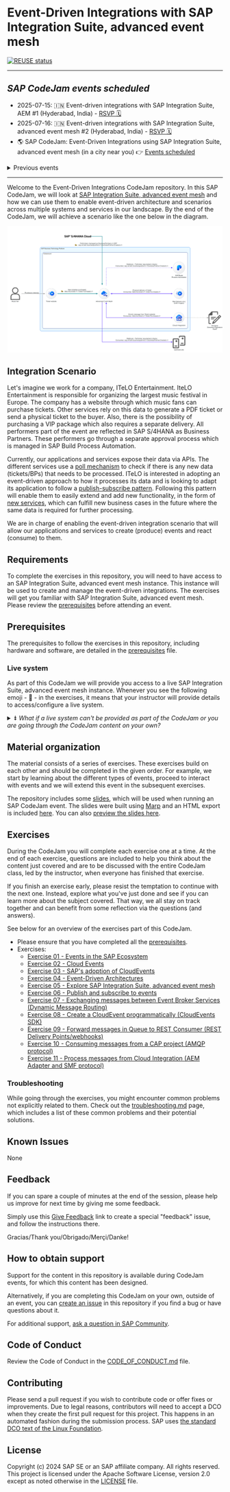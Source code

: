 # Event-Driven Integrations with SAP Integration Suite, advanced event mesh

[![REUSE status](https://api.reuse.software/badge/github.com/SAP-samples/event-driven-integrations-codejam)](https://api.reuse.software/info/github.com/SAP-samples/event-driven-integrations-codejam)

---

## *SAP CodeJam events scheduled*

- 2025-07-15: 🇮🇳 Event-driven integrations with SAP Integration Suite, AEM #1 (Hyderabad, India) - [RSVP 🗓️](https://community.sap.com/t5/sap-codejam/event-driven-integrations-with-sap-integration-suite-advanced-event-mesh-1/ec-p/14110689#M849)
- 2025-07-16: 🇮🇳 Event-driven integrations with SAP Integration Suite, advanced event mesh #2 (Hyderabad, India) - [RSVP 🗓️](https://community.sap.com/t5/sap-codejam/event-driven-integrations-with-sap-integration-suite-advanced-event-mesh-2/ev-p/14110691)
- 🌎 SAP CodeJam: Event-Driven Integrations using SAP Integration Suite, advanced event mesh (in a city near you) 👉 [Events scheduled](https://community.sap.com/t5/tag/event-driven%20integration/tg-p/board-id/codejam-events)

<details>
<summary>Previous events</summary>
<br/>
- 2024-05-29: 🇪🇸 AUSAPE - SAP BTP Workshop: Event-driven integrations with SAP (Granada, Spain)
<br/>
- 2024-05-06: 🇪🇸 SAP CodeJam: Event-Driven Integrations using SAP Integration Suite, advanced event mesh (Madrid, Spain): https://community.sap.com/t5/sap-codejam/event-driven-integrations-with-sap-integration-suite-advanced-event-mesh/ev-p/13648705.
<br/>
- 2024-08-08: 🇧🇷 Event-driven integrations with SAP Integration Suite, advanced event mesh (São Paulo, Brazil) - [RSVP 🗓️](https://community.sap.com/t5/sap-codejam/event-driven-integrations-with-sap-integration-suite-advanced-event-mesh/ev-p/13710583)
<br/>
- 2024-08-12: 🇨🇱 Event-driven integrations with SAP Integration Suite, advanced event mesh (Santiago, Chile) - [RSVP 🗓️](https://community.sap.com/t5/sap-codejam/event-driven-integrations-with-sap-integration-suite-advanced-event-mesh/ev-p/13710613)
<br/>
- 2024-08-15: 🇦🇷 Event-driven integrations with SAP Integration Suite, advanced event mesh (Buenos Aires) - [RSVP 🗓️](https://community.sap.com/t5/sap-codejam/event-driven-integrations-with-sap-integration-suite-advanced-event-mesh/ev-p/13710622)
<br/>
- 2024-08-20: 🇨🇴 Event-driven integrations with SAP Integration Suite, advanced event mesh (Bogota, Colombia) - [RSVP 🗓️](https://community.sap.com/t5/sap-codejam/event-driven-integrations-with-sap-integration-suite-advanced-event-mesh/ev-p/13710631)
- 2025-01-22: 🇳🇱 Event-driven integrations with SAP Integration Suite, advanced event mesh (Zoetermeer, NL) - [RSVP 🗓️](https://community.sap.com/t5/sap-codejam/event-driven-integrations-with-sap-integration-suite-advanced-event-mesh/ev-p/13921794)
- 2025-01-23: 🇳🇱 Event-driven integrations with SAP Integration Suite, advanced event mesh (Den Bosch, NL) - [RSVP 🗓️](https://community.sap.com/t5/sap-codejam/event-driven-integrations-with-sap-integration-suite-advanced-event-mesh/ev-p/13921793)
- 2025-05-22: 🇨🇭 Event-driven integrations with SAP Integration Suite, AEM (Risch-Rotkreuz, Switzerland) - [RSVP 🗓️](https://community.sap.com/t5/sap-codejam/event-driven-integrations-with-sap-integration-suite-aem-risch-rotkreuz/ec-p/14040614#M770)
- 2025-06-10: 🇫🇷 Event-driven integrations with SAP Integration Suite, advanced event mesh (Paris, France) - [RSVP 🗓️](https://community.sap.com/t5/sap-codejam/event-driven-integrations-with-sap-integration-suite-advanced-event-mesh/ec-p/14040622#M771)
</details>

---

Welcome to the Event-Driven Integrations CodeJam repository. In this SAP CodeJam, we will look at [SAP Integration Suite, advanced event mesh](https://discovery-center.cloud.sap/serviceCatalog/advanced-event-mesh?service_plan=default&region=all&commercialModel=cloud) and how we can use them to enable event-driven architecture and scenarios across multiple systems and services in our landscape. By the end of the CodeJam, we will achieve a scenario like the one below in the diagram.

![Final data flow](assets/diagrams/final-diagram.png)

## Integration Scenario

Let's imagine we work for a company, ITeLO Entertainment. IteLO Entertainment is responsible for organizing the largest music festival in Europe. The company has a website through which music fans can purchase tickets. Other services rely on this data to generate a PDF ticket or send a physical ticket to the buyer. Also, there is the possibility of purchasing a VIP package which also requires a separate delivery. All performers part of the event are reflected in SAP S/4HANA as Business Partners. These performers go through a separate approval process which is managed in SAP Build Process Automation.

Currently, our applications and services expose their data via APIs. The different services use a [poll mechanism](https://www.enterpriseintegrationpatterns.com/patterns/conversation/Polling.html) to check if there is any new data (tickets/BPs) that needs to be processed. ITeLO is interested in adopting an event-driven approach to how it processes its data and is looking to adapt its application to follow a [publish-subscribe pattern](https://help.pubsub.em.services.cloud.sap/Get-Started/message-exchange-patterns.htm#Publish-). Following this pattern will enable them to easily extend and add new functionality, in the form of [new services](https://www.enterpriseintegrationpatterns.com/patterns/conversation/SubscribeNotify.html), which can fulfill new business cases in the future where the same data is required for further processing.

We are in charge of enabling the event-driven integration scenario that will allow our applications and services to create (produce) events and react (consume) to them.

## Requirements

To complete the exercises in this repository, you will need to have access to an SAP Integration Suite, advanced event mesh instance. This instance will be used to create and manage the event-driven integrations. The exercises will get you familiar with SAP Integration Suite, advanced event mesh. Please review the [prerequisites](prerequisites.md) before attending an event.

## Prerequisites

The prerequisites to follow the exercises in this repository, including hardware and software, are detailed in the [prerequisites](prerequisites.md) file.

### Live system

As part of this CodeJam we will provide you access to a live SAP Integration Suite, advanced event mesh instance. Whenever you see the following emoji - 🔐 - in the exercises, it means that your instructor will provide details to access/configure a live system. 

<details>
<summary>⇟<i> What if a live system can't be provided as part of the CodeJam or you are going through the CodeJam content on your own?</i></summary>
<br/>

The participant can configure a live system that they have access to and will be able to follow the instructions in this CodeJam. Instructions on how to configure a live SAP Integration Suite, advanced event mesh system and how to run the simulated services will be provided in the future.

</details>

## Material organization

The material consists of a series of exercises. These exercises build on each other and should be completed in the given order. For example, we start by learning about the different types of events, proceed to interact with events and we will extend this event in the subsequent exercises.

The repository includes some [slides](slides.md), which will be used when running an SAP CodeJam event. The slides were built using [Marp](https://github.com/marp-team/marp/) and an HTML export is included [here](slides.html). You can also [preview the slides here](https://htmlpreview.github.io/?https://github.com/SAP-samples/event-driven-integrations-codejam/blob/main/slides.html).

## Exercises

During the CodeJam you will complete each exercise one at a time. At the end of each exercise, questions are included to help you think about the content just covered and are to be discussed with the entire CodeJam class, led by the instructor, when everyone has finished that exercise.

If you finish an exercise early, please resist the temptation to continue with the next one. Instead, explore what you've just done and see if you can learn more about the subject covered. That way, we all stay on track together and can benefit from some reflection via the questions (and answers).

See below for an overview of the exercises part of this CodeJam.

- Please ensure that you have completed all the [prerequisites](prerequisites.md).
- Exercises:
  - [Exercise 01 - Events in the SAP Ecosystem](./exercises/01-events-sap-ecosystem/README.md)
  - [Exercise 02 - Cloud Events](./exercises/02-cloudevents/README.md)
  - [Exercise 03 - SAP's adoption of CloudEvents](./exercises/03-cloudevents-at-sap/README.md)
  - [Exercise 04 - Event-Driven Architectures](./exercises/04-event-driven-architectures/README.md)
  - [Exercise 05 - Explore SAP Integration Suite, advanced event mesh](./exercises/05-explore-aem/README.md)
  - [Exercise 06 - Publish and subscribe to events](./exercises/06-publish-and-subscribe-events/README.md)
  - [Exercise 07 - Exchanging messages between Event Broker Services (Dynamic Message Routing)](./exercises/07-dynamic-message-routing/README.md)
  - [Exercise 08 - Create a CloudEvent programmatically (CloudEvents SDK)](./exercises/08-cloudevents-sdk/README.md)
  - [Exercise 09 - Forward messages in Queue to REST Consumer (REST Delivery Points/webhooks)](./exercises/09-rest-delivery-points/README.md)
  - [Exercise 10 - Consuming messages from a CAP project (AMQP protocol)](./exercises/10-consume-message-from-CAP/README.md)
  - [Exercise 11 - Process messages from Cloud Integration (AEM Adapter and SMF protocol)](./exercises/11-aem-cloud-integration-adapter/README.md)

### Troubleshooting

While going through the exercises, you might encounter common problems not explicitly related to them. Check out the [troubleshooting.md](troubleshooting.md) page, which includes a list of these common problems and their potential solutions.

## Known Issues

None

## Feedback

If you can spare a couple of minutes at the end of the session, please help us improve for next time by giving me some feedback.

Simply use this [Give Feedback](https://github.com/SAP-samples/event-driven-integrations-codejam/issues/new?assignees=&labels=feedback&template=session-feedback-template.md&title=Feedback) link to create a special "feedback" issue, and follow the instructions there.

Gracias/Thank you/Obrigado/Merçi/Danke!

## How to obtain support

Support for the content in this repository is available during CodeJam events, for which this content has been designed.

Alternatively, if you are completing this CodeJam on your own, outside of an event, you can [create an issue](https://github.com/SAP-samples/event-driven-integrations-codejam/issues/new) in this repository if you find a bug or have questions about it.

For additional support, [ask a question in SAP Community](https://community.sap.com/t5/forums/postpage/board-id/application-developmentforum-board).

## Code of Conduct
Review the Code of Conduct in the [CODE_OF_CONDUCT.md](CODE_OF_CONDUCT.md) file.

## Contributing

Please send a pull request if you wish to contribute code or offer fixes or improvements. Due to legal reasons, contributors will need to accept a DCO when they create the first pull request for this project. This happens in an automated fashion during the submission process. SAP uses [the standard DCO text of the Linux Foundation](https://developercertificate.org/).

## License

Copyright (c) 2024 SAP SE or an SAP affiliate company. All rights reserved. This project is licensed under the Apache Software License, version 2.0 except as noted otherwise in the [LICENSE](LICENSES/Apache-2.0.txt) file.
